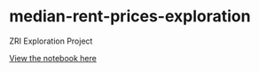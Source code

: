 # median-rent-prices-exploration
ZRI Exploration Project

[View the notebook here](http://nbviewer.ipython.org/github/c-trl/median-rent-prices-exploration/blob/master/zillow-data-exploration.ipynb)
